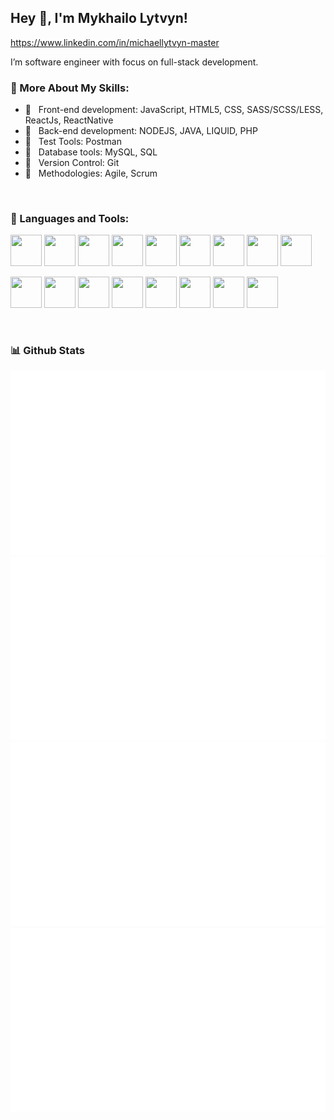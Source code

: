 ## Hey 👋, I'm Mykhailo Lytvyn!

https://www.linkedin.com/in/michaellytvyn-master

I’m software engineer with focus on full-stack development.

### 💪 More About My Skills:

- 🤚 &nbsp; Front-end development: JavaScript, HTML5, CSS, SASS/SCSS/LESS, ReactJs, ReactNative
- 👋 &nbsp; Back-end development: NODEJS, JAVA, LIQUID, PHP 
- 🖖 &nbsp; Test Tools: Postman 
- 🤙 &nbsp; Database tools: MySQL, SQL
- 🤞 &nbsp; Version Control: Git
- 🤙 &nbsp; Methodologies: Agile, Scrum
<br> 

### 🔨 Languages and Tools:
 
<img src="https://cdn.worldvectorlogo.com/logos/logo-javascript.svg" width="50" height="50"/> <img src="https://cdn.worldvectorlogo.com/logos/html-1.svg" width="50" height="50"/> <img src="https://cdn.worldvectorlogo.com/logos/css-3.svg" width="50" height="50"/> <img src="https://cdn.worldvectorlogo.com/logos/sass-1.svg" width="50" height="50"/> <img src="https://cdn.worldvectorlogo.com/logos/tailwindcss.svg" width="50" height="50"/> <img src="https://cdn.worldvectorlogo.com/logos/java-4.svg" width="50" height="50"/> <img src="https://cdn.worldvectorlogo.com/logos/mysql-3.svg" width="50" height="50"/> <img src="https://cdn.worldvectorlogo.com/logos/react-2.svg" width="50" height="50"/> <img src="https://cdn.worldvectorlogo.com/logos/gulp-1.svg" width="50" height="50"/>


<img src="https://cdn.worldvectorlogo.com/logos/git-icon.svg" width="50" height="50"/> <img src="https://cdn.worldvectorlogo.com/logos/shopify.svg" width="50" height="50"/> <img src="https://cdn.worldvectorlogo.com/logos/adobe-photoshop-2.svg" width="50" height="50"/> <img src="https://cdn.worldvectorlogo.com/logos/canva-1.svg" width="50" height="50"/> <img src="https://cdn.worldvectorlogo.com/logos/asana-logo.svg" width="50" height="50"/> <img src="https://cdn.worldvectorlogo.com/logos/jira-1.svg" width="50" height="50"/> <img src="https://cdn.worldvectorlogo.com/logos/intellij-idea-1.svg" width="50" height="50"/> <img src="https://cdn.worldvectorlogo.com/logos/visual-studio-code-1.svg" width="50" height="50"/> 

<br>

### 📊 Github Stats

![](https://raw.githubusercontent.com/dordje21/statistics/master/generated/overview.svg#gh-dark-mode-only)
![](https://raw.githubusercontent.com/dordje21/statistics/master/generated/overview.svg#gh-light-mode-only)
![](https://raw.githubusercontent.com/dordje21/statistics/master/generated/languages.svg#gh-dark-mode-only)
![](https://raw.githubusercontent.com/dordje21/statistics/master/generated/languages.svg#gh-light-mode-only)


